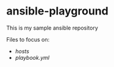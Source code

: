 # ansible-playground
This is my sample ansible repository

Files to focus on:
- *hosts*
- *playbook.yml*

